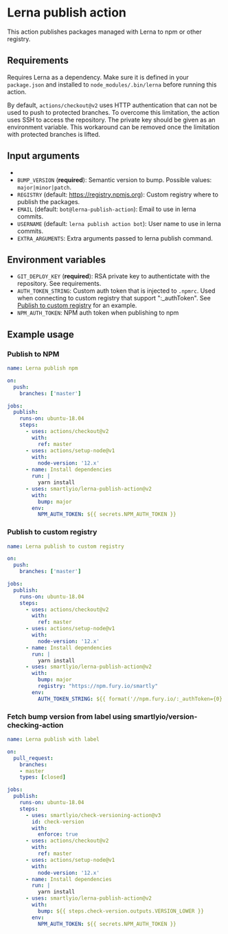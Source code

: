 # Lerna publish action

This action publishes packages managed with Lerna to npm or other registry.

## Requirements

Requires Lerna as a dependency. Make sure it is defined in your `package.json` and installed to
`node_modules/.bin/lerna` before running this action.

By default, `actions/checkout@v2` uses HTTP authentication that can not be used to push to protected branches. To
overcome this limitation, the action uses SSH to access the repository. The private key should be given as an
environment variable. This workaround can be removed once the limitation with protected branches is lifted.

## Input arguments

- 
- `BUMP_VERSION` (**required**): Semantic version to bump. Possible values: `major|minor|patch`.
- `REGISTRY` (default: https://registry.npmjs.org): Custom registry where to publish the packages.
- `EMAIL` (default: `bot@lerna-publish-action`): Email to use in lerna commits.
- `USERNAME` (default: `lerna publish action bot`): User name to use in lerna commits.
- `EXTRA_ARGUMENTS`: Extra arguments passed to lerna publish command.

## Environment variables

- `GIT_DEPLOY_KEY` (**required**): RSA private key to authentictate with the repository. See requirements.
- `AUTH_TOKEN_STRING`: Custom auth token that is injected to `.npmrc`. Used when connecting to custom registry that
  support ":_authToken". See [Publish to custom registry](#publish-to-custom-registry) for an example.
- `NPM_AUTH_TOKEN`: NPM auth token when publishing to npm

## Example usage

### Publish to NPM

```yaml
name: Lerna publish npm

on:
  push:
    branches: ['master']

jobs:
  publish:
    runs-on: ubuntu-18.04
    steps:
      - uses: actions/checkout@v2
        with:
          ref: master
      - uses: actions/setup-node@v1
        with:
          node-version: '12.x'
      - name: Install dependencies
        run: |
          yarn install
      - uses: smartlyio/lerna-publish-action@v2
        with:
          bump: major
        env:
          NPM_AUTH_TOKEN: ${{ secrets.NPM_AUTH_TOKEN }}
```

### Publish to custom registry

``` yaml
name: Lerna publish to custom registry

on:
  push:
    branches: ['master']

jobs:
  publish:
    runs-on: ubuntu-18.04
    steps:
      - uses: actions/checkout@v2
        with:
          ref: master
      - uses: actions/setup-node@v1
        with:
          node-version: '12.x'
      - name: Install dependencies
        run: |
          yarn install
      - uses: smartlyio/lerna-publish-action@v2
        with:
          bump: major
          registry: "https://npm.fury.io/smartly"
        env:
          AUTH_TOKEN_STRING: ${{ format('//npm.fury.io/:_authToken={0}', secrets.GEMFURY_TOKEN) }}
```

### Fetch bump version from label using smartlyio/version-checking-action

``` yaml
name: Lerna publish with label

on:
  pull_request:
    branches:
    - master
    types: [closed]

jobs:
  publish:
    runs-on: ubuntu-18.04
    steps:
      - uses: smartlyio/check-versioning-action@v3
        id: check-version
        with:
          enforce: true
      - uses: actions/checkout@v2
        with:
          ref: master
      - uses: actions/setup-node@v1
        with:
          node-version: '12.x'
      - name: Install dependencies
        run: |
          yarn install
      - uses: smartlyio/lerna-publish-action@v2
        with:
          bump: ${{ steps.check-version.outputs.VERSION_LOWER }}
        env:
          NPM_AUTH_TOKEN: ${{ secrets.NPM_AUTH_TOKEN }}
```
